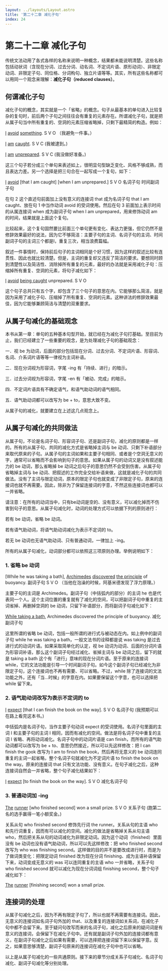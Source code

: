 ```yaml
---
layout: ../layouts/Layout.astro
title: '第二十二章 减化子句'
index: 24
---
```


# 第二十二章 减化子句

传统文法动用了各式各样的名称来说明一种概念，结果都未能说明清楚。这些名称包括动状词（含现在分词、过去分词、动名词、不定词片语、原形动词）、非限定动词、非限定子句、同位格、分词构句、独立片语等等。其实，所有这些名称都可以用同一个观念来理解：**减化子句（reduced clauses）**。

## 何谓减化子句

减化子句的概念，其实就是一个「省略」的概念。句子从最基本的单句进入比较复杂的复句时，前后两个子句之间往往会有重复的元素存在。所谓减化子句，就是把从属子句当中所有重复的、空洞的元素压缩省略掉，只剩下最精简的构造。例如：

<u>I</u> <u>avoid</u> <u>something</u>.
S V O
（我避免一件事。）

<u>I</u> <u>am</u> <u>caught</u>.
S V C
(我被逮到。)

<u>I</u> <u>am</u> <u>unprepared</u>.
S V C
(我没做好准备。)

这三个句子若分成三个单句来表述如上，很明显句型缺乏变化、风格不够成熟，而且表达力差。另一个选择是把三句合在一起写成一个复句，如下：

<u>I</u> <u>avoid</u> [that I am caught] [when I am unprepared.]
S V O 名词子句 时间副词子句

在句 2 这个直述句前面加上没有意义的连接词 that 成为名词子句 that I am caught、放在句 1 中当作动词 avoid 的受词使用。然后在句 3 前面加上表示时间的从属连接词 when 成为副词子句 when I am unprepared，用来修饰动词 am 的时间，结果就是上面这个复句。

比较起来，这个复句固然要比前面三个单句更有变化、表达力更强，但它仍然不是修辞效果最好的说法，因为它不够简洁：主要子句的主词、名词子句的主词、时间副词子句的主词三个都是I，重复三次，相当浪费篇幅。

叙述一件事情时，保持前后句​​子的主词相同是个好习惯，因为这样的叙述比较有连贯性、因此也就比较清楚。但是，主词的重复却又违反了简洁的要求。要想同时顾到清楚性以及简洁性、消除掉所有重复的元素，最好的办法就是采用减化子句：压缩掉所有重复、空洞的元素，将句子减化如下：

<u>I</u> <u>avoid</u> <u>being caught</u> unprepared.
S V O

这个句子总共只有五个字，却包含了三个句子的意思在内。它能够那么简洁，就是因为采用了减化子句、压缩掉了所有重复、空洞的元素。这种讲法的修辞效果最佳，因为它能够兼顾简洁与清楚的双重要求。

## 从属子句减化的基础观念

本书从第一章：单句的五种基本句型开始，就已经在为减化子句打基础。至目前为止，我们已经建立了一些重要的观念，是为处理减化子句的基础观念：

一．视 be 为动词，后面的部分包括现在分词、过去分词、不定词片语、形容词、名词、介系词片语等等一律视为主词补语。

二．现在分词视为形容词，字尾 -ing 有「持续、进行」的暗示。

三．过去分词视为形容词，字尾 -en 有「被动、完成」的暗示。

四．不定词片语具有不确定语气，和语气助动词的语气相同。

五．语气助动词都可以改写为 be + to，意思大致不变。

从属子句的减化，就要建立在上述这几点观念上。

## 从属子句减化的共同做法

从属子句，不论是名词子句、形容词子句、还是副词子句，减化的原则都是一样的。所有的从属子句，共同的减化方式是省略掉主词与 be 动词、只剩下补语部分来取代原来的子句。从属子句的主词如果和主要子句相同、或者是个空洞无意义的字，通常可以省略而不会影响到句子的意思。如果从属子句的动词又是没有叙述能力的 be 动词，那么省略掉 be 动词之后句子的意思仍然不会受到伤害。从属子句省略掉主词与 be 动词、把叙述的工作完全交给补语来做，这就是减化子句的共同做法。没有了主词与限定动词，原本的限定子句也就变成了非限定子句，原来的连接词也就不再需要。因此，除非为了保留连接词的字意，不然这些连接词也都可以一并省略。

请注意：在所有的动词当中，只有be动词是空的、没有意义，可以减化掉而不伤害到句子的意思。从属子句减化时，动词的处理方式可以依据下列的原则进行：

若有 be 动词，省略 be 动词。

若有语气助动词，将语气助动词减化为表示不定词的 to。

若无 be 动词也无语气助动词、只有普通动词，一律加上 -ing。

所有的从属子句减化，动词部分都可以依照这三项原则办理。举例说明如下：

### 1\. 省略 be 动词

[While he was taking a bath], <u>Archimedes</u> <u>discovered</u> <u>the principle</u> of buoyancy.
副词子句 S V O
（当他在泡澡的时候，阿基米德发现了浮力原理。）

主要子句的主词是 Archimedes。副词子句（中括弧内的部分）的主词 he 也是代表同一个人。这个主词位置的重复就有了减化的空间，可以把副词子句中重复的主词省掉、再删掉空洞的 be 动词，只留下补语部分，而将副词子句减化如下：

<u>While taking a bath</u>, Archimedes discovered the principle of buoyancy.
减化副词子句

这里所谓的省略 be 动词，包括一般所谓的进行式与被动态在内。如上例中的副词子句 while he was taking a bath，一般文法书的诠释都是说 was taking 是过去进行式的动词片语。如果采取简单化的认定，视 be 动词为动词、后面的分​​词片语为形容词补语，那么这个副词子句经过减化、省掉主词与 be 动词之后，留下的就是 taking a bath 这个有「进行」意味的现在分词片语。至于原来的连接词 while，它的文法功能是引导一个时间副词子句。如今这个副词子句已经减化为非限定子句，这个连接词也不再有需要、可以省略。不过，while 除了连接词的文法功能之外，还有「当…时候」的字意在内。如果要保留这个字意，也可以选择把 while 留下来。

### 2\. 语气助动词改写为表示不定词的 to

<u>I</u> <u>expect</u> [that I can finish the book on the way].
S V O 名词子句
(我预期可以在路上看完这本书。)

中括弧内是名词子句，当作主要子句动词 expect 的受词使用。名词子句里面的主词 I 和主要子句的主词 I 相同，因而有减化的空间。做法是将名词子句中重复的主词 I 省略、再将动词减化。名词子句中的动词片语是 can finish，而所有的语气助动词都可以改写为 be + to、意思仍然接近，所以可以先这样修改：把 I can finish the gook 改写为 I am to finish the book，然后再将无意义的 be 动词连同重复的主词一起省略，整个名词子句就减化为不定词片语 to finish the book on the way。原来的连接词 that 只有文法功能、没有意义。在句子减化之后，这种连接词自然会一并省略，整个句子减化结果如下：

<u>I</u> <u>expect</u> [to finish the book on the way].
S V O 减化名词子句

### 3\. 普通动词加 -ing

<u>The</u> <u>runner</u> [who finished second] won a small prize. 
S V O 关系子句
 (跑第二名的选手赢得一笔小额奖金。)
 
关系从句 who finished second 修饰先行词 the runner。关系从句的主语 who 和先行词重复，因而有可以减化的空间。减化的做法是省略掉关系从句主语 who，然后把关系从句的动词减化为非限定动词。因为这个动词（finished）里面没有 be 动词也没有语气助动词，所以可以先这样修改：把 who finished second 改写为 who was finishing second。这样做的目的并不是要改成进行时，而是为了做词类变化：把限定动词 finished 改为现在分词 finishing、成为主语补语保留下来，动词变成无意义的 was 可以连同重复的主语 who 一并省略，关系子句 who finished second 就可以减化为现在分词词组 finishing second，整个句子减化如下：

<u>The</u> <u>runner</u> [finishing second] won a small prize.  

## 连接词的处理

从属子句减化之后，因为不再有限定子句了，所以也就不再需要有连接词。因此，无意义的连接词如名词子句外加的 that、以及重复的连接词如关系词，在减化子句中都不会留下来。至于疑问句改写而来的名词子句，减化之后原来的疑问词是有意义的连接词，会保留下在减化子句中。还有就是副词子句外加的连接词都有意义，在副词子句减化之后如果有需要，可以选择把连接词留下来以保留字意。反之，如果意思够清楚，副词子句原来的连接词在减化子句中也可以省略。

以上是从属子句减化的一些共通原则。接下来的章节分成关系子句减化、名词子句减化、副词子句减化等分别处理。
